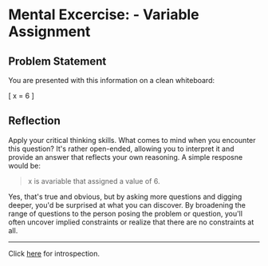 # Mental Excercise: - Variable Assignment

## Problem Statement

You are presented with this information on a clean whiteboard: 

\[
x = 6
\]

## Reflection

Apply your critical thinking skills. What comes to mind when you encounter this question? It's rather open-ended, allowing you to interpret it and provide an answer that reflects your own reasoning.  A simple resposne would be:

> x is avariable that assigned a value of 6.

Yes, that's true and obvious, but by asking more questions and digging deeper, you'd be surprised at what you can discover. By broadening the range of questions to the person posing the problem or question, you'll often uncover implied constraints or realize that there are no constraints at all.

---
Click [here](x_equal_6_retro.md) for introspection.

